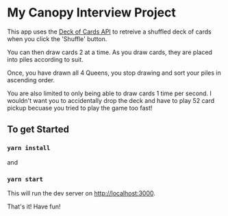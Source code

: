 # My Canopy Interview Project

This app uses the [Deck of Cards API](http://deckofcardsapi.com/) to retreive a shuffled deck of cards when you click the 'Shuffle' button.

You can then draw cards 2 at a time. As you draw cards, they are placed into piles according to suit.

Once, you have drawn all 4 Queens, you stop drawing and sort your piles in ascending order.

You are also limited to only being able to draw cards 1 time per second. I wouldn't want you to accidentally drop the deck and have to play 52 card pickup becuase you tried to play the game too fast!

## To get Started 
### `yarn install`

and

### `yarn start`

This will run the dev server on [http://localhost:3000](http://localhost:3000).

That's it! Have fun!
